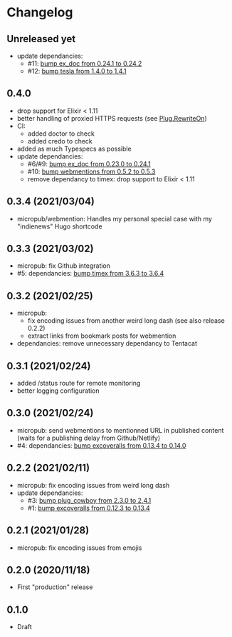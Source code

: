 # Changelog

## Unreleased yet
- update dependancies:
	- #11: [bump ex_doc from 0.24.1 to 0.24.2](https://github.com/jpcaruana/last_crusader/pull/11)
	- #12: [bump tesla from 1.4.0 to 1.4.1](https://github.com/jpcaruana/last_crusader/pull/12)

## 0.4.0
- drop support for Elixir < 1.11
- better handling of proxied HTTPS requests (see [Plug.RewriteOn](https://hexdocs.pm/plug/Plug.RewriteOn.html))
- CI: 
    - added doctor to check
    - added credo to check
- added as much Typespecs as possible
- update dependancies:
    - #6/#9: [bump ex_doc from 0.23.0 to 0.24.1](https://github.com/jpcaruana/last_crusader/pull/9)
    - #10: [bump webmentions from 0.5.2 to 0.5.3](https://github.com/jpcaruana/last_crusader/pull/10)
    - remove dependancy to timex: drop support to Elixir < 1.11

## 0.3.4 (2021/03/04)
- micropub/webmention: Handles my personal special case with my "indienews" Hugo shortcode

## 0.3.3 (2021/03/02)
- micropub: fix Github integration
- #5: dependancies: [bump timex from 3.6.3 to 3.6.4](https://github.com/jpcaruana/last_crusader/pull/5)

## 0.3.2 (2021/02/25)
- micropub: 
    - fix encoding issues from another weird long dash (see also release 0.2.2)
    - extract links from bookmark posts for webmention
- dependancies: remove unnecessary dependancy to Tentacat

## 0.3.1 (2021/02/24)
- added /status route for remote monitoring
- better logging configuration

## 0.3.0 (2021/02/24)
- micropub: send webmentions to mentionned URL in published content (waits for a publishing delay from Github/Netlify)
- #4: dependancies: [bump excoveralls from 0.13.4 to 0.14.0](https://github.com/jpcaruana/last_crusader/pull/4)

## 0.2.2 (2021/02/11)
- micropub: fix encoding issues from weird long dash
- update dependancies:
    - #3: [bump plug_cowboy from 2.3.0 to 2.4.1](https://github.com/jpcaruana/last_crusader/pull/3)
    - #1: [bump excoveralls from 0.12.3 to 0.13.4](https://github.com/jpcaruana/last_crusader/pull/1)

## 0.2.1 (2021/01/28)
- micropub: fix encoding issues from emojis

## 0.2.0 (2020/11/18)
- First "production" release

## 0.1.0
- Draft 
